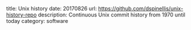 title: Unix history
date: 20170826
url: https://github.com/dspinellis/unix-history-repo
description: Continuous Unix commit history from 1970 until today
category: software
